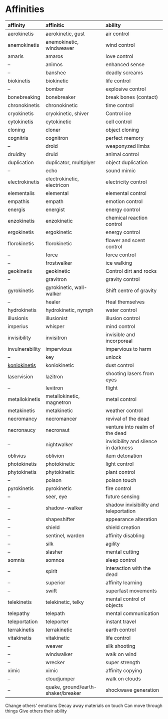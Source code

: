 # Affinities

| affinity | affinitic | ability |
| :------- | :-------- | :------ |
| aerokinetis | aerokinetic, gust | air control |
| anemokinetis | anemokinetic, windweaver | wind control |
| amaris | amaros | love control |
| – | animos | enhanced sense |
| – | banshee | deadly screams |
| biokinetis | biokinetic | life control |
| – | bomber | explosive control |
| bonebreaking | bonebreaker | break bones (contact) |
| chronokinetis | chronokinetic | time control |
| cryokinetis | cryokinetic, shiver | Control ice |
| cytokinetis | cytokinetic | cell control |
| cloning | cloner | object cloning |
| cognitris | cognitron | perfect memory |
| – | droid | weaponyzed limbs |
| druidity | druid | animal control |
| duplication | duplicator, multiplyer | object duplication |
| – | echo | sound mimic |
| electrokinetis | electrokinetic, electricon | electricity control |
| elementalis | elemental | elemental control |
| empathis | empath | emotion control |
| energis | energist | energy control |
| enzokinetis | enzokinetic | chemical reaction control |
| ergokinetis | ergokinetic | energy control |
| florokinetis | florokinetic | flower and scent control |
| – | force | force control |
| – | frostwalker | ice walking |
| geokinetis | geokinetic | Control dirt and rocks |
| – | gravitron | gravity control |
| gyrokinetis | gyrokinetic, wall-walker | Shift centre of gravity |
| – | healer | Heal themselves |
| hydrokinetis | hydrokinetic, nymph | water control |
| illusionis | illusionist | illusion control |
| imperius | whisper | mind control |
| invisibility | invisitron | invisible and incorporeal |
| invulnerability | impervious | impervious to harm |
| – | key | unlock |
| [koniokinetis](koniokinetis.md) | koniokinetic | dust control |
| laservision | lazitron | shooting lasers from eyes |
| – | levitron | flight |
| metallokinetis | metallokinetic, magnetron | metal control |
| metakinetis | metakinetic | weather control |
| necromancy | necromancer | revival of the dead |
| necronaucy | necronaut | venture into realm of the dead |
| – | nightwalker | invisibility and silence in darkness |
| oblivius | oblivion | item detonation |
| photokinetis | photokinetic | light control |
| phytokinetis | phytokinetic | plant control |
| – | poison | poison touch |
| pyrokinetis | pyrokinetic | fire control |
| – | seer, eye | future sensing |
| – | shadow-walker | shadow invisibility and teleportation |
| – | shapeshifter | appearance alteration |
| – | shield | shield creation |
| – | sentinel, warden | affinity disabling |
| – | silk | agility |
| – | slasher | mental cutting |
| somnis | somnos | sleep control |
| – | spirit | interaction with the dead |
| – | superior | affinity learning |
| – | swift | superfast movements |
| telekinetis | telekinetic, telky | mental control of objects |
| telepathy | telepath | mental communication |
| teleportation | teleporter | instant travel |
| terrakinetis | terrakinetic | earth control |
| vitakinetis | vitakinetic | life control |
| – | weaver | silk shooting |
| – | windwalker | walk on wind |
| – | wrecker | super strength |
| ximic | ximic | affinity copying |
| – | cloudjumper | walk on clouds |
| – | quake, ground/earth-shaker/breaker | shockwave generation |

Change others' emotions
Decay away materials on touch
Can move through things
Give others their ability